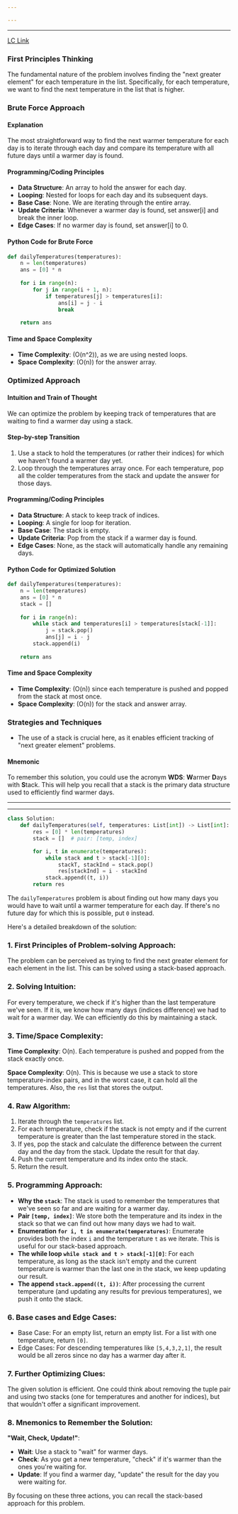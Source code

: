 ```yaml
---

---
```

---
[LC Link](https://leetcode.com/problems/daily-temperatures/)
### First Principles Thinking

The fundamental nature of the problem involves finding the "next greater element" for each temperature in the list. Specifically, for each temperature, we want to find the next temperature in the list that is higher.

### Brute Force Approach

#### Explanation

The most straightforward way to find the next warmer temperature for each day is to iterate through each day and compare its temperature with all future days until a warmer day is found.

#### Programming/Coding Principles

- **Data Structure**: An array to hold the answer for each day.
- **Looping**: Nested for loops for each day and its subsequent days.
- **Base Case**: None. We are iterating through the entire array.
- **Update Criteria**: Whenever a warmer day is found, set answer[i] and break the inner loop.
- **Edge Cases**: If no warmer day is found, set answer[i] to 0.

#### Python Code for Brute Force

```python
def dailyTemperatures(temperatures):
    n = len(temperatures)
    ans = [0] * n
    
    for i in range(n):
        for j in range(i + 1, n):
            if temperatures[j] > temperatures[i]:
                ans[i] = j - i
                break
                
    return ans
```

#### Time and Space Complexity

- **Time Complexity**: \(O(n^2)\), as we are using nested loops.
- **Space Complexity**: \(O(n)\) for the answer array.

### Optimized Approach

#### Intuition and Train of Thought

We can optimize the problem by keeping track of temperatures that are waiting to find a warmer day using a stack. 

#### Step-by-step Transition

1. Use a stack to hold the temperatures (or rather their indices) for which we haven't found a warmer day yet.
2. Loop through the temperatures array once. For each temperature, pop all the colder temperatures from the stack and update the answer for those days.

#### Programming/Coding Principles

- **Data Structure**: A stack to keep track of indices.
- **Looping**: A single for loop for iteration.
- **Base Case**: The stack is empty.
- **Update Criteria**: Pop from the stack if a warmer day is found.
- **Edge Cases**: None, as the stack will automatically handle any remaining days.

#### Python Code for Optimized Solution

```python
def dailyTemperatures(temperatures):
    n = len(temperatures)
    ans = [0] * n
    stack = []
    
    for i in range(n):
        while stack and temperatures[i] > temperatures[stack[-1]]:
            j = stack.pop()
            ans[j] = i - j
        stack.append(i)
    
    return ans
```

#### Time and Space Complexity

- **Time Complexity**: \(O(n)\) since each temperature is pushed and popped from the stack at most once.
- **Space Complexity**: \(O(n)\) for the stack and answer array.

### Strategies and Techniques

- The use of a stack is crucial here, as it enables efficient tracking of "next greater element" problems.
  
#### Mnemonic

To remember this solution, you could use the acronym **WDS**: **W**armer **D**ays with **S**tack. This will help you recall that a stack is the primary data structure used to efficiently find warmer days.

---
---

```python
class Solution:
    def dailyTemperatures(self, temperatures: List[int]) -> List[int]:
        res = [0] * len(temperatures)
        stack = []  # pair: [temp, index]

        for i, t in enumerate(temperatures):
            while stack and t > stack[-1][0]:
                stackT, stackInd = stack.pop()
                res[stackInd] = i - stackInd
            stack.append((t, i))
        return res

```

The `dailyTemperatures` problem is about finding out how many days you would have to wait until a warmer temperature for each day. If there's no future day for which this is possible, put `0` instead.

Here's a detailed breakdown of the solution:

### 1. First Principles of Problem-solving Approach:
The problem can be perceived as trying to find the next greater element for each element in the list. This can be solved using a stack-based approach.

### 2. Solving Intuition:
For every temperature, we check if it's higher than the last temperature we've seen. If it is, we know how many days (indices difference) we had to wait for a warmer day. We can efficiently do this by maintaining a stack.

### 3. Time/Space Complexity:
**Time Complexity**: O(n). Each temperature is pushed and popped from the stack exactly once.

**Space Complexity**: O(n). This is because we use a stack to store temperature-index pairs, and in the worst case, it can hold all the temperatures. Also, the `res` list that stores the output.

### 4. Raw Algorithm:
1. Iterate through the `temperatures` list.
2. For each temperature, check if the stack is not empty and if the current temperature is greater than the last temperature stored in the stack.
3. If yes, pop the stack and calculate the difference between the current day and the day from the stack. Update the result for that day.
4. Push the current temperature and its index onto the stack.
5. Return the result.

### 5. Programming Approach:

- **Why the `stack`**: The stack is used to remember the temperatures that we've seen so far and are waiting for a warmer day.
- **Pair `[temp, index]`**: We store both the temperature and its index in the stack so that we can find out how many days we had to wait.
- **Enumeration `for i, t in enumerate(temperatures)`**: Enumerate provides both the index `i` and the temperature `t` as we iterate. This is useful for our stack-based approach.
- **The while loop `while stack and t > stack[-1][0]`**: For each temperature, as long as the stack isn't empty and the current temperature is warmer than the last one in the stack, we keep updating our result.
- **The append `stack.append((t, i))`**: After processing the current temperature (and updating any results for previous temperatures), we push it onto the stack.

### 6. Base cases and Edge Cases:
- Base Case: For an empty list, return an empty list. For a list with one temperature, return `[0]`.
- Edge Cases: For descending temperatures like `[5,4,3,2,1]`, the result would be all zeros since no day has a warmer day after it.

### 7. Further Optimizing Clues:
The given solution is efficient. One could think about removing the tuple pair and using two stacks (one for temperatures and another for indices), but that wouldn't offer a significant improvement.

### 8. Mnemonics to Remember the Solution:
**"Wait, Check, Update!"**:
- **Wait**: Use a stack to "wait" for warmer days.
- **Check**: As you get a new temperature, "check" if it's warmer than the ones you're waiting for.
- **Update**: If you find a warmer day, "update" the result for the day you were waiting for.

By focusing on these three actions, you can recall the stack-based approach for this problem.
